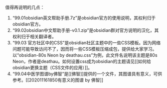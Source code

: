 值得再说明的几点：
1. “99.01obsidian英文帮助手册.7z”是obsidian官方的使用说明，其权利归于obsidian官方。
2. “99.02obsidian中文帮助手册-v0.1.zip”是obsidian群对官方说明的汉化，其权利归于相关翻译者。
3. “99.03 官方社区中的CSS”是obsidian社区主题中的一些CSS模板。因为网络问题可能导致访问不了，因而将一些CSS模板压缩成包，提供给大家学习。以“obsidian-80s Neon by deathau.css”为例，此文件名说明该主题是80s Neon，作者是deathau。如何设置css成为obsidian的主题请见[[如何给obsidian更换主题（CSS文件的应用）]]。
4. “99.04中医学图谱by佛智”是[[佛智]]提供的一个文件，其图谱具有意义，可供参考。[[202011161850有意义的图谱 by 佛智]]